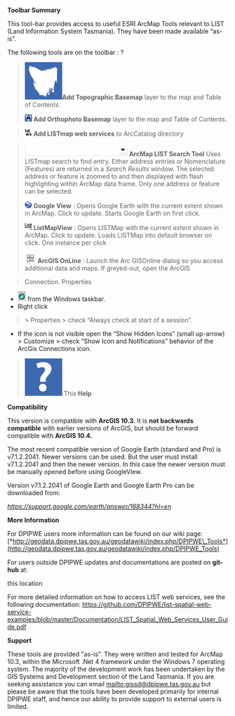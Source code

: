 **Toolbar Summary**

This tool-bar provides access to useful ESRI ArcMap Tools relevant to
LIST (Land Information System Tasmania). They have been made available
“as-is”.

The following tools are on the toolbar :
?
> ![](Images/cmdListBaseMap.png?raw=true)**Add Topographic Basemap** layer to the map and Table of Contents. 
>
> ![](Images/cmdListOrthoBasemap.png?raw=true) **Add Orthophoto Basemap** layer to the map and Table of Contents.

>![](Images/cmdListWebServices.png?raw=true) **Add LISTmap web services** to ArcCatalog directory

> ![](Images/Search_bar.png?raw=true)
 **ArcMap LIST Search Tool** Uses LISTmap search to find entry. Either address entries or Nomenclature (Features) are returned in a *Search Results* window. The selected address or feature is zoomed to and then displayed with flash highlighting within ArcMap data frame. Only one address or feature can be selected.
>
> ![](Images/cmdGoogleView.png?raw=true) **Google View** : Opens Google Earth with the current extent shown in ArcMap. Click to update. Starts Google Earth on first click.
>
> ![](Images/cmdListMapView.png?raw=true) **ListMapView** : Opens LISTMap with the current extent shown in ArcMap. Click to update. Loads LISTMap
into default browser on click. One instance per click
>
> ![](Images/ArcGISOnline_button.png?raw=true) **ArcGIS OnLine** : Launch the Arc GISOnline dialog so
> you access additional data and maps. If greyed-out, open the ArcGIS

> Connection. Properties
* ![](Images/ArcGIS_trayicon.jpg?raw=true) from the Windows taskbar.
* Right click
> &gt; Properties &gt; check “Always check at start of a session”. 
* If the icon is not visible open the “Show Hidden Icons” (small up-arrow) &gt; Customize &gt; check “Show Icon and Notifications” behavior of the ArcGis Connections icon.
>
> ![](Images/btnHelp.png?raw=true) This **Help**

**Compatibility**

This version is compatible with **ArcGIS 10.3.** It is **not backwards
compatible** with earlier versions of ArcGIS, but should be forward
compatible with **ArcGIS 10.4.**

The most recent compatible version of Google Earth (standard and Pro) is
v7.1.2.2041. Newer versions can be used. But the user must install
v7.1.2.2041 and then the newer version. In this case the newer version
must be manually opened before using GoogleView.

Version v7.1.2.2041 of Google Earth and Google Earth Pro can be
downloaded from:

*https://support.google.com/earth/answer/168344?hl=en*

**More Information**

For DPIPWE users more information can be found on our wiki page:
[*http://geodata.dpipwe.tas.gov.au/geodatawiki/index.php/DPIPWE\_Tools*](http://geodata.dpipwe.tas.gov.au/geodatawiki/index.php/DPIPWE_Tools)

For users outside DPIPWE updates and documentations are posted on
**git-hub** at:

this location

For more detailed information on how to access LIST web services, see
the following documentation:
<https://github.com/DPIPWE/list-spatial-web-service-examples/blob/master/Documentation/LIST_Spatial_Web_Services_User_Guide.pdf>

**Support**

These tools are provided "as-is". They were written and tested for
ArcMap 10.3, within the Microsoft .Net 4 framework under the Windows 7
operating system. The majority of the development work has been
undertaken by the GIS Systems and Development section of the Land
Tasmania. If you are seeking assistance you can email
[mailto:gissd@dpipwe.tas.gov.au](mailto:gissd@dpipwe.tas.gov.au) but
please be aware that the tools have been developed primarily for
internal DPIPWE staff, and hence our ability to provide support to
external users is limited.
